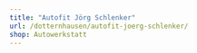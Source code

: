 ```yaml
---
title: "Autofit Jörg Schlenker"
url: /dotternhausen/autofit-joerg-schlenker/
shop: Autowerkstatt
---
```

